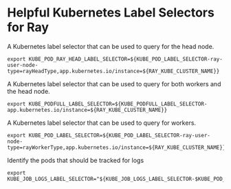# Helpful Kubernetes Label Selectors for Ray

A Kubernetes label selector that can be used to query for the head node.
```shell
export KUBE_POD_RAY_HEAD_LABEL_SELECTOR=${KUBE_POD_LABEL_SELECTOR-ray-user-node-type=rayHeadType,app.kubernetes.io/instance=${RAY_KUBE_CLUSTER_NAME}}
```

A Kubernetes label selector that can be used to query for both workers and the head node.
```shell
export KUBE_PODFULL_LABEL_SELECTOR=${KUBE_PODFULL_LABEL_SELECTOR-app.kubernetes.io/instance=${RAY_KUBE_CLUSTER_NAME}}
```

A Kubernetes label selector that can be used to query for workers.
```shell
export KUBE_POD_LABEL_SELECTOR=${KUBE_POD_LABEL_SELECTOR-ray-user-node-type=rayWorkerType,app.kubernetes.io/instance=${RAY_KUBE_CLUSTER_NAME}}
```

Identify the pods that should be tracked for logs
```shell
export KUBE_JOB_LOGS_LABEL_SELECTOR="${KUBE_JOB_LOGS_LABEL_SELECTOR-$KUBE_POD_RAY_HEAD_LABEL_SELECTOR}"
```

